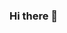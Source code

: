 ### Hi there 👋

<!--
**Khwalab3ar/Khwalab3ar** is a ✨ _special_ ✨ repository because its `README.md` (this file) appears on your GitHub profile.

Here are some ideas to get you started:

- 🔭 I’m currently working on developing my coding skills.
- 🌱 I’m currently learning HTML/CSS, JS, MERN.
- 👯 I’m looking to collaborate on Gaming or any other projects.
- 📫 How to reach me: [LinkedIn](https://www.linkedin.com/in/khwa-oo/)
- ⚡ Fun fact: I like to draw, eat, and travel.
-->
